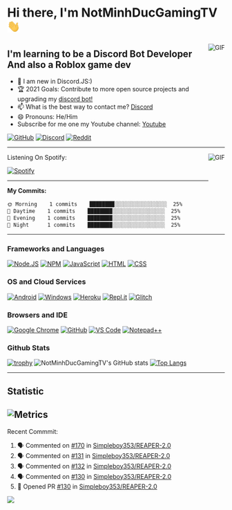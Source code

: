 # Hi there, I'm NotMinhDucGamingTV <img width="30px" src="https://github.com/SatYu26/SatYu26/raw/master/Assets/Hi.gif" />

<img align="right" alt="GIF" height="160px" src="https://octodex.github.com/images/daftpunktocat-guy.gif" />

## I'm learning to be a Discord Bot Developer And also a Roblox game dev

- 🌱 I am new in Discord.JS:)
- 🏆 2021 Goals: Contribute to more open source projects and upgrading my [discord bot!](https://discord.com/api/oauth2/authorize?client_id=892340813906968587&permissions=8&redirect_uri=https%3A%2F%2Fbotdashboard.minhducgaming.ihostfull.com%2Fthanks&scope=bot%20applications.commands)
- 📫 What is the best way to contact me? [Discord](https://discord.com/users/470047132670361610)
- 😄 Pronouns: He/Him
- Subscribe for me one my Youtube channel: [Youtube](https://www.youtube.com/channel/UCIJ_fF_r5hBZ2fOxmHkaMTw)

[![GitHub](https://img.shields.io/badge/Github-100000?style=for-the-badge&logo=github&logoColor=white)](https://github.com/1stminhcar)
[![Discord](https://img.shields.io/badge/Discord-7289DA?style=for-the-badge&logo=discord&logoColor=white)](https://discord.gg/YpbvvR9SX8)
[![Reddit](https://img.shields.io/badge/Reddit-FF4500?style=for-the-badge&logo=reddit&logoColor=white)](https://www.reddit.com/user/Unlikely-Agent)

---

<img align="right" alt="GIF" height="170px" src="https://media.giphy.com/media/J5B1Y8QZnzXXbLQIBu/giphy.gif" />
  Listening On Spotify:

[![Spotify](https://novatorem-kyzbk7wxl-bardiesel.vercel.app/api/spotify)](https://open.spotify.com/user/31xhadxgkhc6hcgu6qvu5snptxh4)

---
<!--START_SECTION:waka-->
**My Commits:** 

```text
🌞 Morning    1 commits    ████████░░░░░░░░░░░░░░░░░  25%
🌆 Daytime    1 commits    ████████░░░░░░░░░░░░░░░░░  25%
🌃 Evening    1 commits    ████████░░░░░░░░░░░░░░░░░  25%
🌙 Night      1 commits    ████████░░░░░░░░░░░░░░░░░  25%
```
<!--END_SECTION:waka-->

---

### Frameworks and Languages
[![Node.JS](https://img.shields.io/badge/Node.js-339933?style=for-the-badge&logo=nodedotjs&logoColor=white)](https://nodejs.org)
[![NPM](https://img.shields.io/badge/npm-CB3837?style=for-the-badge&logo=npm&logoColor=white)](https://npmjs.org)
[![JavaScript](https://img.shields.io/badge/JavaScript-F7DF1E?style=for-the-badge&logo=javascript&logoColor=white)](https://javascript.com)
[![HTML](https://img.shields.io/badge/HTML-E34F26?style=for-the-badge&logo=html5&logoColor=white)](https://html.spec.whatwg.org/multipage/)
[![CSS](https://img.shields.io/badge/CSS-1572B6?style=for-the-badge&logo=css3&logoColor=white)](https://w3.org/Style/CSS)

### OS and Cloud Services
[![Android](https://img.shields.io/badge/Android-3DDC84?style=for-the-badge&logo=android&logoColor=white)](https://android.com)
[![Windows](https://img.shields.io/badge/Windows-0078D6?style=for-the-badge&logo=windows&logoColor=white)](https://microsoft.com/windows)
[![Heroku](https://img.shields.io/badge/Heroku-430098?style=for-the-badge&logo=heroku&logoColor=white)](https://heroku.com)
[![Repl.it](https://img.shields.io/badge/replit-667881?style=for-the-badge&logo=replit&logoColor=white)](https://replit.com)
[![Glitch](https://img.shields.io/badge/Glitch-2800ff?style=for-the-badge&logo=glitch&logoColor=white)](https://glitch.com)

### Browsers and IDE
[![Google Chrome](https://img.shields.io/badge/Google_chrome-4285F4?style=for-the-badge&logo=Google-chrome&logoColor=white)](https://google.com/chrome/)
[![GitHub](https://img.shields.io/badge/Github-100000?style=for-the-badge&logo=github&logoColor=white)](https://github.com)
[![VS Code](https://img.shields.io/badge/Visual_Studio_Code-0078D4?style=for-the-badge&logo=visual%20studio%20code&logoColor=white)](https://code.visualstudio.com)
[![Notepad++](https://img.shields.io/badge/Notepad++-90E59A.svg?style=for-the-badge&logo=notepad%2B%2B&logoColor=black)](https://notepad-plus-plus.org)
### Github Stats
[![trophy](https://github-profile-trophy.vercel.app/?username=1stminhcar&theme=monokai&title=Joined2020,Commit,Followers,Repositories,Stars,PullRequest)](https://github.com/ryo-ma/github-profile-trophy)
![NotMinhDucGamingTV's GitHub stats](https://github-readme-stats.vercel.app/api?username=1stminhcar&show_icons=true&theme=radical)
[![Top Langs](https://github-readme-stats.vercel.app/api/top-langs/?username=1stminhcar)](https://github.com/anuraghazra/github-readme-stats)

---
## Statistic
![Metrics](https://metrics.lecoq.io/1stminhcar?template=classic&config.timezone=Asia%2FHo_Chi_Minh)
---
Recent Commmit:
  <!--START_SECTION:activity-->
1. 🗣 Commented on [#170](https://github.com/Simpleboy353/REAPER-2.0/issues/170) in [Simpleboy353/REAPER-2.0](https://github.com/Simpleboy353/REAPER-2.0)
2. 🗣 Commented on [#131](https://github.com/Simpleboy353/REAPER-2.0/issues/131) in [Simpleboy353/REAPER-2.0](https://github.com/Simpleboy353/REAPER-2.0)
3. 🗣 Commented on [#132](https://github.com/Simpleboy353/REAPER-2.0/issues/132) in [Simpleboy353/REAPER-2.0](https://github.com/Simpleboy353/REAPER-2.0)
4. 🗣 Commented on [#130](https://github.com/Simpleboy353/REAPER-2.0/issues/130) in [Simpleboy353/REAPER-2.0](https://github.com/Simpleboy353/REAPER-2.0)
5. 💪 Opened PR [#130](https://github.com/Simpleboy353/REAPER-2.0/pull/130) in [Simpleboy353/REAPER-2.0](https://github.com/Simpleboy353/REAPER-2.0)
<!--END_SECTION:activity-->

<img src="https://imgur.com/rilHVxA.png"/> 
